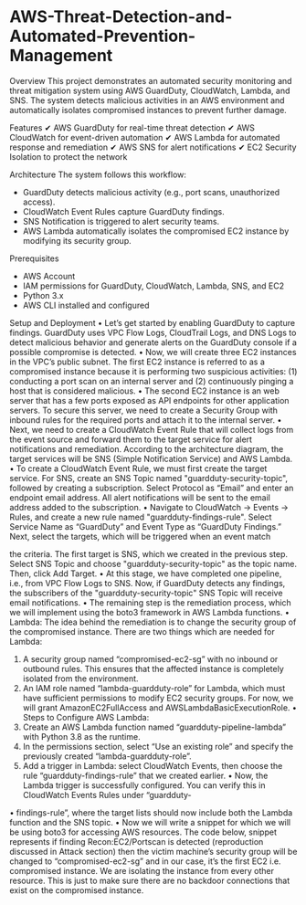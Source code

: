 # AWS-Threat-Detection-and-Automated-Prevention-Management
Overview
This project demonstrates an automated security monitoring and threat mitigation system using AWS GuardDuty, CloudWatch, Lambda, and SNS. The system detects malicious activities in an AWS environment and automatically isolates compromised instances to prevent further damage.

Features
✔ AWS GuardDuty for real-time threat detection
✔ AWS CloudWatch for event-driven automation
✔ AWS Lambda for automated response and remediation
✔ AWS SNS for alert notifications
✔ EC2 Security Isolation to protect the network

Architecture
The system follows this workflow:
* GuardDuty detects malicious activity (e.g., port scans, unauthorized access).
* CloudWatch Event Rules capture GuardDuty findings.
* SNS Notification is triggered to alert security teams.
* AWS Lambda automatically isolates the compromised EC2 instance by modifying its security group.

Prerequisites
* AWS Account
* IAM permissions for GuardDuty, CloudWatch, Lambda, SNS, and EC2
* Python 3.x
* AWS CLI installed and configured

Setup and Deployment
•	Let’s get started by enabling GuardDuty to capture findings. GuardDuty uses VPC Flow Logs, CloudTrail Logs, and DNS Logs to detect malicious behavior and generate alerts on the GuardDuty console if a possible compromise is detected.
•	Now, we will create three EC2 instances in the VPC’s public subnet. The first EC2 instance is referred to as a compromised instance because it is performing two suspicious activities: (1) conducting a port scan on an internal server and (2) continuously pinging a host that is considered malicious.
•	The second EC2 instance is an web server that has a few ports exposed as API endpoints for other application servers. To secure this server, we need to create a Security Group with inbound rules for the required ports and attach it to the internal server.
•	Next, we need to create a CloudWatch Event Rule that will collect logs from the event source and forward them to the target service for alert notifications and remediation. According to the architecture diagram, the target services will be SNS (Simple Notification Service) and AWS Lambda.
•	To create a CloudWatch Event Rule, we must first create the target service. For SNS, create an SNS Topic named "guardduty-security-topic", followed by creating a subscription. Select Protocol as “Email” and enter an endpoint email address. All alert notifications will be sent to the email address added to the subscription.
•	Navigate to CloudWatch → Events → Rules, and create a new rule named "guardduty-findings-rule". Select Service Name as “GuardDuty” and Event Type as “GuardDuty Findings.” Next, select the targets, which will be triggered when an event match 

the criteria. The first target is SNS, which we created in the previous step. Select SNS Topic and choose "guardduty-security-topic" as the topic name. Then, click Add Target.
•	 At this stage, we have completed one pipeline, i.e., from VPC Flow Logs to SNS. Now, if GuardDuty detects any findings, the subscribers of the "guardduty-security-topic" SNS Topic will receive email notifications.
•	The remaining step is the remediation process, which we will implement using the boto3 framework in AWS Lambda functions.
•	Lambda: The idea behind the remediation is to change the security group of the compromised instance. There are two things which are needed for Lambda:
1.	A security group named “compromised-ec2-sg” with no inbound or outbound rules. This ensures that the affected instance is completely isolated from the environment.
2.	An IAM role named “lambda-guardduty-role” for Lambda, which must have sufficient permissions to modify EC2 security groups. For now, we will grant AmazonEC2FullAccess and AWSLambdaBasicExecutionRole.
•	Steps to Configure AWS Lambda:
1.	Create an AWS Lambda function named “guardduty-pipeline-lambda” with Python 3.8 as the runtime.
2.	In the permissions section, select “Use an existing role” and specify the previously created “lambda-guardduty-role”.
3.	Add a trigger in Lambda: select CloudWatch Events, then choose the rule “guardduty-findings-rule” that we created earlier.
•	Now, the Lambda trigger is successfully configured. You can verify this in CloudWatch Events Rules under “guardduty-

•	findings-rule”, where the target lists should now include both the Lambda function and the SNS topic.
•	Now we will write a snippet for which we will be using boto3 for accessing AWS resources. The code below, snippet represents if finding Recon:EC2/Portscan is detected (reproduction discussed in Attack section) then the victim machine’s security group will be changed to “compromised-ec2-sg” and in our case, it’s the first EC2 i.e. compromised instance. We are isolating the instance from every other resource. This is just to make sure there are no backdoor connections that exist on the compromised instance.
